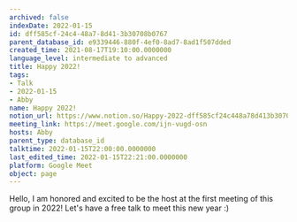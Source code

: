 ```yaml
---
archived: false
indexDate: 2022-01-15
id: dff585cf-24c4-48a7-8d41-3b30708b0767
parent_database_id: e9339446-880f-4ef0-8ad7-8ad1f507dded
created_time: 2021-08-17T19:10:00.0000000
language_level: intermediate to advanced
title: Happy 2022!
tags:
- Talk
- 2022-01-15
- Abby
name: Happy 2022!
notion_url: https://www.notion.so/Happy-2022-dff585cf24c448a78d413b30708b0767
meeting_link: https://meet.google.com/ijn-vugd-osn
hosts: Abby
parent_type: database_id
talktime: 2022-01-15T22:00:00.0000000
last_edited_time: 2022-01-15T22:21:00.0000000
platform: Google Meet
object: page
---
```


Hello, I am honored and excited to be the host at the first meeting of this group in 2022! Let's have a free talk to meet this new year :)





